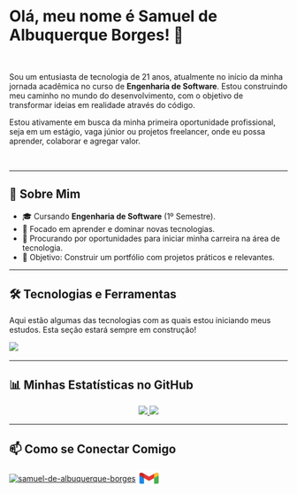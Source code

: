 # Olá, meu nome é Samuel de Albuquerque Borges! 👋

<br>

Sou um entusiasta de tecnologia de 21 anos, atualmente no início da minha jornada acadêmica no curso de **Engenharia de Software**. Estou construindo meu caminho no mundo do desenvolvimento, com o objetivo de transformar ideias em realidade através do código.

Estou ativamente em busca da minha primeira oportunidade profissional, seja em um estágio, vaga júnior ou projetos freelancer, onde eu possa aprender, colaborar e agregar valor.

<br>

---

## 🚀 Sobre Mim

- 🎓 Cursando **Engenharia de Software** (1º Semestre).
- 🌱 Focado em aprender e dominar novas tecnologias.
- 💼 Procurando por oportunidades para iniciar minha carreira na área de tecnologia.
- 🎯 Objetivo: Construir um portfólio com projetos práticos e relevantes.

---

## 🛠️ Tecnologias e Ferramentas

Aqui estão algumas das tecnologias com as quais estou iniciando meus estudos. Esta seção estará sempre em construção!

<p align="left">
  <a href="https://skillicons.dev">
    <img src="https://skillicons.dev/icons?i=git,vscode,python,javascript,html,css" />
    </a>
</p>

---

## 📊 Minhas Estatísticas no GitHub

<p align="center">
  <a href="https://github.com/iTzSamuel2003">
    <img height="180em" src="https://github-readme-stats.vercel.app/api?username=iTzSamuel2003&show_icons=true&theme=dracula&include_all_commits=true&count_private=true"/>
    <img height="180em" src="https://github-readme-stats.vercel.app/api/top-langs/?username=iTzSamuel2003&layout=compact&langs_count=7&theme=dracula"/>
  </a>
</p>

---

## 📫 Como se Conectar Comigo

<p align="left">
  <a href="https://www.linkedin.com/in/samuel-de-albuquerque-borges-46b0b32aa/" target="blank"><img align="center" src="https://raw.githubusercontent.com/rahuldkjain/github-profile-readme-generator/master/src/images/icons/Social/linked-in-alt.svg" alt="samuel-de-albuquerque-borges" height="30" width="40" /></a>
  <a href="mailto:itzsamuel2003@gmail.com" target="blank"><img align="center" src="https://raw.githubusercontent.com/rahuldkjain/github-profile-readme-generator/master/src/images/icons/Social/gmail.svg" alt="itzsamuel2003@gmail.com" height="30" width="40" /></a>
</p>
